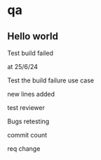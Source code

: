 # qa

Hello world
-----------

Test build failed

at 25/6/24

Test the build failure use case

new lines added

test reviewer

Bugs retesting

commit count

req change